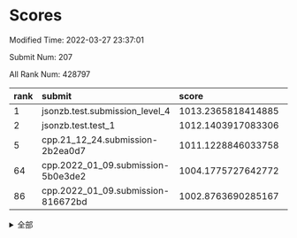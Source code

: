 # Scores

Modified Time: 2022-03-27 23:37:01

Submit Num: 207

All Rank Num: 428797

| rank |               submit               |       score        |       sigma        | pk_num |
| :--- | :--------------------------------- | :----------------- | :----------------- | :----- |
| 1    | jsonzb.test.submission_level_4     | 1013.2365818414885 | 0.8238853466261827 | 8284   |
| 2    | jsonzb.test.test_1                 | 1012.1403917083306 | 0.8042620000979076 | 8289   |
| 5    | cpp.21_12_24.submission-2b2ea0d7   | 1011.1228846033758 | 0.7720993676436319 | 8285   |
| 64   | cpp.2022_01_09.submission-5b0e3de2 | 1004.1775727642772 | 0.72441738750226   | 8281   |
| 86   | cpp.2022_01_09.submission-816672bd | 1002.8763690285167 | 0.7240590863358959 | 8282   |


<details>
<summary>全部</summary>

| rank |                 submit                 |       score        |       sigma        | pk_num |
| :--- | :------------------------------------- | :----------------- | :----------------- | :----- |
| 1    | jsonzb.test.submission_level_4         | 1013.2365818414885 | 0.8238853466261827 | 8284   |
| 2    | jsonzb.test.test_1                     | 1012.1403917083306 | 0.8042620000979076 | 8289   |
| 3    | gobigger.level_3.submission_level_3_30 | 1011.6453444824125 | 0.8015849469690403 | 8290   |
| 4    | gobigger.level_3.submission_level_3_37 | 1011.5802026293126 | 0.8070264088201798 | 8286   |
| 5    | cpp.21_12_24.submission-2b2ea0d7       | 1011.1228846033758 | 0.7720993676436319 | 8285   |
| 6    | gobigger.level_3.submission_level_3_33 | 1011.0520933929961 | 0.7785386947761667 | 8280   |
| 7    | gobigger.level_3.submission_level_3_48 | 1011.0122558862314 | 0.7803467941163572 | 8286   |
| 8    | gobigger.level_3.submission_level_3_6  | 1010.8970183761896 | 0.7779619519216671 | 8284   |
| 9    | gobigger.level_3.submission_level_3_0  | 1010.8245392605029 | 0.7672033461253561 | 8283   |
| 10   | gobigger.level_3.submission_level_3_11 | 1010.8164964111123 | 0.7655767479384279 | 8289   |
| 11   | gobigger.level_3.submission_level_3_22 | 1010.8008266464329 | 0.7697170300995929 | 8289   |
| 12   | gobigger.level_3.submission_level_3_10 | 1010.7696220627295 | 0.7724132698410894 | 8287   |
| 13   | gobigger.level_3.submission_level_3_8  | 1010.7585032057209 | 0.7839437028405773 | 8288   |
| 14   | gobigger.level_3.submission_level_3_21 | 1010.7207423207275 | 0.7704557863308079 | 8293   |
| 15   | gobigger.level_3.submission_level_3_19 | 1010.6493690283812 | 0.7650820991318481 | 8283   |
| 16   | gobigger.level_3.submission_level_3_13 | 1010.6452103546641 | 0.7644250984958418 | 8287   |
| 17   | gobigger.level_3.submission_level_3_2  | 1010.5744053053158 | 0.7702753786008586 | 8286   |
| 18   | gobigger.level_3.submission_level_3_20 | 1010.5525830121716 | 0.7831378142796889 | 8284   |
| 19   | gobigger.level_3.submission_level_3_25 | 1010.5336556481577 | 0.7614931585102228 | 8290   |
| 20   | gobigger.level_3.submission_level_3_31 | 1010.5046292267464 | 0.7988671579436056 | 8286   |
| 21   | gobigger.level_3.submission_level_3_44 | 1010.4647598471727 | 0.7674179945829489 | 8283   |
| 22   | gobigger.level_3.submission_level_3_42 | 1010.4202962487118 | 0.7531538356976526 | 8282   |
| 23   | gobigger.level_3.submission_level_3_34 | 1010.3984767789022 | 0.7514361988556748 | 8287   |
| 24   | gobigger.level_3.submission_level_3_38 | 1010.3440488330309 | 0.7609314791768597 | 8289   |
| 25   | gobigger.level_3.submission_level_3_28 | 1010.2230329496696 | 0.7469253827258471 | 8286   |
| 26   | gobigger.level_3.submission_level_3_9  | 1010.2211111095293 | 0.7621355775532077 | 8284   |
| 27   | gobigger.level_3.submission_level_3_26 | 1010.2048955753268 | 0.744420864622354  | 8285   |
| 28   | gobigger.level_3.submission_level_3_49 | 1010.1088174449895 | 0.7595005820640156 | 8281   |
| 29   | gobigger.level_3.submission_level_3_47 | 1010.1083899812551 | 0.7536477774297238 | 8289   |
| 30   | gobigger.level_3.submission_level_3_18 | 1009.9778401406797 | 0.7782478972265038 | 8286   |
| 31   | gobigger.level_3.submission_level_3_46 | 1009.9132410251615 | 0.7384560810064767 | 8285   |
| 32   | gobigger.level_3.submission_level_3_15 | 1009.8581087899654 | 0.7515595984734684 | 8288   |
| 33   | gobigger.level_3.submission_level_3_36 | 1009.8311713195818 | 0.7548218860179612 | 8287   |
| 34   | gobigger.level_3.submission_level_3_39 | 1009.8207257121259 | 0.7405924416729643 | 8281   |
| 35   | gobigger.level_3.submission_level_3_16 | 1009.8177035820564 | 0.7501101435482038 | 8283   |
| 36   | gobigger.level_3.submission_level_3_17 | 1009.796600540636  | 0.7487698239448287 | 8288   |
| 37   | gobigger.level_3.submission_level_3_3  | 1009.7190021556529 | 0.7561553425751916 | 8296   |
| 38   | gobigger.level_3.submission_level_3_23 | 1009.717902593381  | 0.7496266969768539 | 8286   |
| 39   | gobigger.level_3.submission_level_3_7  | 1009.6802313327772 | 0.773046949281285  | 8287   |
| 40   | gobigger.level_3.submission_level_3_4  | 1009.610997468012  | 0.7437579740524929 | 8286   |
| 41   | gobigger.level_3.submission_level_3_43 | 1009.5681911916517 | 0.7516096194061508 | 8285   |
| 42   | gobigger.level_3.submission_level_3_24 | 1009.5437026283081 | 0.7529566707218232 | 8284   |
| 43   | gobigger.level_3.submission_level_3_27 | 1009.5324518159389 | 0.7646329835658138 | 8286   |
| 44   | gobigger.level_3.submission_level_3_45 | 1009.4645625182776 | 0.7551268215200324 | 8291   |
| 45   | gobigger.level_3.submission_level_3_1  | 1009.2958393810956 | 0.758505798009996  | 8282   |
| 46   | gobigger.level_3.submission_level_3_41 | 1009.2915476232208 | 0.7540204485548242 | 8291   |
| 47   | gobigger.level_3.submission_level_3_40 | 1009.219561227587  | 0.7686914170550535 | 8290   |
| 48   | gobigger.level_3.submission_level_3_5  | 1009.1785912768413 | 0.7340892716710326 | 8283   |
| 49   | gobigger.level_3.submission_level_3_29 | 1008.9361115130689 | 0.7418655820555513 | 8285   |
| 50   | gobigger.level_3.submission_level_3_35 | 1008.8006591478464 | 0.7404268410125742 | 8287   |
| 51   | gobigger.level_3.submission_level_3_32 | 1008.6129875528057 | 0.7425971718606761 | 8286   |
| 52   | gobigger.level_3.submission_level_3_14 | 1008.4262296773501 | 0.7390558203214735 | 8284   |
| 53   | gobigger.level_3.submission_level_3_12 | 1008.4249793229598 | 0.7678694112398777 | 8283   |
| 54   | gobigger.level_1.submission_level_1_8  | 1005.0239268359738 | 0.7160334098839826 | 8285   |
| 55   | gobigger.level_1.submission_level_1_1  | 1004.9507550864315 | 0.7169932041956567 | 8287   |
| 56   | gobigger.level_1.submission_level_1_21 | 1004.759298643674  | 0.7099518195815322 | 8283   |
| 57   | gobigger.level_1.submission_level_1_23 | 1004.6292290962672 | 0.7160767203804588 | 8287   |
| 58   | gobigger.level_1.submission_level_1_2  | 1004.5905233109919 | 0.7211633491911738 | 8283   |
| 59   | gobigger.level_1.submission_level_1_44 | 1004.5466635672939 | 0.7142695652898677 | 8281   |
| 60   | gobigger.level_1.submission_level_1_22 | 1004.2932246408473 | 0.7195955363045962 | 8288   |
| 61   | gobigger.level_1.submission_level_1_36 | 1004.2784064472185 | 0.7144069289834737 | 8280   |
| 62   | gobigger.level_1.submission_level_1_35 | 1004.267608292949  | 0.7161793078207237 | 8286   |
| 63   | gobigger.level_1.submission_level_1_34 | 1004.1811438830331 | 0.7280441941099743 | 8287   |
| 64   | cpp.2022_01_09.submission-5b0e3de2     | 1004.1775727642772 | 0.72441738750226   | 8281   |
| 65   | gobigger.level_1.submission_level_1_45 | 1004.0606069209991 | 0.7142398445147911 | 8287   |
| 66   | gobigger.level_1.submission_level_1_12 | 1004.0470874149036 | 0.7216737023015471 | 8283   |
| 67   | gobigger.level_1.submission_level_1_5  | 1003.9752232728638 | 0.7211019350127796 | 8292   |
| 68   | gobigger.level_1.submission_level_1_25 | 1003.8383017859188 | 0.7145466051188382 | 8290   |
| 69   | gobigger.level_1.submission_level_1_41 | 1003.7802602683054 | 0.7182067192370278 | 8290   |
| 70   | gobigger.level_1.submission_level_1_37 | 1003.7009107542046 | 0.7174352778492556 | 8288   |
| 71   | gobigger.level_1.submission_level_1_7  | 1003.6467643402593 | 0.7197349836733702 | 8282   |
| 72   | gobigger.level_1.submission_level_1_38 | 1003.606469839679  | 0.730772597939265  | 8287   |
| 73   | gobigger.level_1.submission_level_1_13 | 1003.5570382808927 | 0.7174400059981333 | 8285   |
| 74   | gobigger.level_1.submission_level_1_30 | 1003.4789422577044 | 0.7120605303947338 | 8288   |
| 75   | gobigger.level_1.submission_level_1_6  | 1003.4465843814318 | 0.7152285068730727 | 8284   |
| 76   | gobigger.level_1.submission_level_1_15 | 1003.4367660947405 | 0.7141607641927795 | 8288   |
| 77   | gobigger.level_1.submission_level_1_3  | 1003.3976396261937 | 0.7126523299184644 | 8281   |
| 78   | gobigger.level_1.submission_level_1_32 | 1003.3514309098415 | 0.724414966095839  | 8288   |
| 79   | gobigger.level_1.submission_level_1_33 | 1003.3462950488777 | 0.7073666331841887 | 8289   |
| 80   | gobigger.level_1.submission_level_1_39 | 1003.3101562806893 | 0.720715999082577  | 8282   |
| 81   | gobigger.level_1.submission_level_1_24 | 1003.1826422867917 | 0.7246857852613899 | 8287   |
| 82   | gobigger.level_1.submission_level_1_46 | 1003.0561456495594 | 0.7271457723694754 | 8287   |
| 83   | gobigger.level_1.submission_level_1_20 | 1003.0444491501485 | 0.719449511017538  | 8283   |
| 84   | gobigger.level_1.submission_level_1_40 | 1002.9546684454895 | 0.7129713278204148 | 8285   |
| 85   | gobigger.level_1.submission_level_1_9  | 1002.8778058132718 | 0.7176179150501556 | 8292   |
| 86   | cpp.2022_01_09.submission-816672bd     | 1002.8763690285167 | 0.7240590863358959 | 8282   |
| 87   | gobigger.level_1.submission_level_1_4  | 1002.8040690773291 | 0.729708214415901  | 8282   |
| 88   | gobigger.level_1.submission_level_1_0  | 1002.7699452676308 | 0.7156010052517529 | 8287   |
| 89   | gobigger.level_1.submission_level_1_47 | 1002.7388680414894 | 0.7223986411766271 | 8288   |
| 90   | gobigger.level_1.submission_level_1_48 | 1002.684212647435  | 0.7102667656616691 | 8283   |
| 91   | gobigger.level_1.submission_level_1_31 | 1002.602394999487  | 0.7025034424144533 | 8291   |
| 92   | gobigger.level_1.submission_level_1_11 | 1002.5984682733836 | 0.7166303319809534 | 8280   |
| 93   | gobigger.level_1.submission_level_1_28 | 1002.5863790975922 | 0.7078262801318033 | 8284   |
| 94   | gobigger.level_1.submission_level_1_14 | 1002.541112460002  | 0.7151537982944896 | 8288   |
| 95   | gobigger.level_1.submission_level_1_43 | 1002.466624452434  | 0.7156308506522432 | 8284   |
| 96   | gobigger.level_1.submission_level_1_17 | 1002.4311585895351 | 0.7243368715921086 | 8290   |
| 97   | gobigger.level_1.submission_level_1_26 | 1002.3815737165776 | 0.7155978471566011 | 8283   |
| 98   | gobigger.level_1.submission_level_1_49 | 1002.3701261660809 | 0.7116481634678019 | 8286   |
| 99   | gobigger.level_1.submission_level_1_27 | 1002.313843517896  | 0.7056909895654104 | 8283   |
| 100  | gobigger.level_1.submission_level_1_18 | 1002.2549035062993 | 0.7110462097635606 | 8285   |
| 101  | gobigger.level_1.submission_level_1_42 | 1002.2300570134037 | 0.7090787281029336 | 8286   |
| 102  | gobigger.level_1.submission_level_1_10 | 1002.0683254896211 | 0.7120227893785207 | 8285   |
| 103  | gobigger.level_1.submission_level_1_16 | 1002.0433921356112 | 0.7235032761854788 | 8289   |
| 104  | gobigger.level_1.submission_level_1_29 | 1001.6959533537264 | 0.7170523477988521 | 8284   |
| 105  | gobigger.level_1.submission_level_1_19 | 1001.6451254521254 | 0.7078058044426313 | 8287   |
| 106  | gobigger.random.submission_random_27   | 997.7754581942039  | 0.7030283288282199 | 8286   |
| 107  | gobigger.random.submission_random_41   | 997.481444871768   | 0.6980349219826872 | 8286   |
| 108  | gobigger.random.submission_random_8    | 997.3843625675548  | 0.7164467751011121 | 8284   |
| 109  | gobigger.random.submission_random_44   | 996.9597622206364  | 0.7169510523888057 | 8287   |
| 110  | gobigger.random.submission_random_16   | 996.8349219325256  | 0.7010095935428473 | 8284   |
| 111  | gobigger.random.submission_random_49   | 996.8295828753463  | 0.7061941950516042 | 8289   |
| 112  | gobigger.random.submission_random_12   | 996.7693250516102  | 0.7164107446187599 | 8285   |
| 113  | gobigger.random.submission_random_11   | 996.7629491308226  | 0.7043069080822233 | 8285   |
| 114  | gobigger.random.submission_random_30   | 996.7191278242026  | 0.7226281604362443 | 8284   |
| 115  | gobigger.random.submission_random_4    | 996.7145330803008  | 0.7020874215950935 | 8286   |
| 116  | gobigger.random.submission_random_19   | 996.6195826536937  | 0.7058701628252878 | 8290   |
| 117  | gobigger.random.submission_random_17   | 996.5755296515526  | 0.7128559815910512 | 8292   |
| 118  | gobigger.random.submission_random_2    | 996.5321117610374  | 0.7096267886092015 | 8289   |
| 119  | gobigger.random.submission_random_34   | 996.4071631796629  | 0.7168177988398658 | 8286   |
| 120  | gobigger.random.submission_random_35   | 996.3595716999461  | 0.7008180603797042 | 8286   |
| 121  | gobigger.random.submission_random_10   | 996.3594435292548  | 0.7098471177653706 | 8288   |
| 122  | gobigger.random.submission_random_9    | 996.3207866244084  | 0.7124679507873747 | 8288   |
| 123  | gobigger.random.submission_random_39   | 996.2960179469069  | 0.6987870095823298 | 8289   |
| 124  | gobigger.random.submission_random_21   | 996.2050704367985  | 0.7105869013586228 | 8289   |
| 125  | gobigger.random.submission_random_7    | 996.1476749533017  | 0.706206547356538  | 8292   |
| 126  | gobigger.random.submission_random_14   | 996.1257926079296  | 0.7021268320476216 | 8287   |
| 127  | gobigger.random.submission_random_0    | 996.1250311737791  | 0.7147426503037135 | 8285   |
| 128  | gobigger.random.submission_random_45   | 996.0565939363375  | 0.7128660535131685 | 8284   |
| 129  | gobigger.random.submission_random_46   | 996.0477439812438  | 0.710425751305979  | 8281   |
| 130  | gobigger.random.submission_random_13   | 996.0456210673501  | 0.7092112621632244 | 8290   |
| 131  | gobigger.random.submission_random_26   | 996.0151206126708  | 0.7188528590929214 | 8287   |
| 132  | gobigger.random.submission_random_24   | 995.9930281283125  | 0.7117243282753513 | 8284   |
| 133  | gobigger.random.submission_random_48   | 995.9327267462719  | 0.711485111202873  | 8281   |
| 134  | gobigger.random.submission_random_28   | 995.9265710136182  | 0.7064493209101838 | 8285   |
| 135  | gobigger.random.submission_random_32   | 995.8991671262235  | 0.7100489154369406 | 8283   |
| 136  | gobigger.random.submission_random_37   | 995.794843618313   | 0.6913625334623382 | 8287   |
| 137  | gobigger.random.submission_random_6    | 995.7804915545308  | 0.7133726038933172 | 8290   |
| 138  | gobigger.random.submission_random_31   | 995.768722287963   | 0.700401374051732  | 8289   |
| 139  | gobigger.random.submission_random_29   | 995.6598979913987  | 0.7130018775849277 | 8281   |
| 140  | gobigger.random.submission_random_38   | 995.6470755644584  | 0.7073275271423763 | 8284   |
| 141  | gobigger.random.submission_random_36   | 995.5977642508394  | 0.722366822335084  | 8283   |
| 142  | gobigger.random.submission_random_43   | 995.4724267154234  | 0.7130830369191262 | 8289   |
| 143  | gobigger.random.submission_random_20   | 995.4694349877292  | 0.703425470856722  | 8286   |
| 144  | gobigger.random.submission_random_15   | 995.4574991612653  | 0.7112460070983552 | 8285   |
| 145  | gobigger.random.submission_random_23   | 995.4316536455356  | 0.7070219131015746 | 8286   |
| 146  | gobigger.random.submission_random_25   | 995.4113123290934  | 0.7197356383672041 | 8281   |
| 147  | gobigger.random.submission_random_18   | 995.3978418713762  | 0.7204664623100038 | 8288   |
| 148  | gobigger.random.submission_random_33   | 995.326870126926   | 0.7162978151001187 | 8286   |
| 149  | gobigger.random.submission_random_42   | 995.1959201460577  | 0.7076593901633973 | 8289   |
| 150  | gobigger.random.submission_random_40   | 995.0831986945537  | 0.7219814896144277 | 8289   |
| 151  | gobigger.random.submission_random_1    | 994.8706304821696  | 0.7011085547766857 | 8282   |
| 152  | gobigger.random.submission_random_47   | 994.6786296544218  | 0.7004116304924982 | 8286   |
| 153  | gobigger.random.submission_random_5    | 994.5265023839249  | 0.7223607272803338 | 8288   |
| 154  | gobigger.level_2.submission_level_2_2  | 994.4458898792352  | 0.7257872978645833 | 8287   |
| 155  | gobigger.level_2.submission_level_2_9  | 994.2157997344244  | 0.7184106192912159 | 8288   |
| 156  | gobigger.random.submission_random_22   | 994.2111368662709  | 0.7089037750210017 | 8288   |
| 157  | gobigger.level_2.submission_level_2_27 | 994.0817445933213  | 0.7183749239568461 | 8284   |
| 158  | gobigger.level_2.submission_level_2_43 | 994.0533012928972  | 0.735767772045862  | 8285   |
| 159  | gobigger.random.submission_random_3    | 993.9363875495146  | 0.7299955047693921 | 8285   |
| 160  | gobigger.level_2.submission_level_2_25 | 993.6257990572741  | 0.730940670406495  | 8288   |
| 161  | gobigger.level_2.submission_level_2_12 | 993.4919753092026  | 0.7466682004187848 | 8286   |
| 162  | gobigger.level_2.submission_level_2_6  | 993.4547404507073  | 0.7454422802292233 | 8283   |
| 163  | gobigger.level_2.submission_level_2_46 | 993.2326819785732  | 0.7394810932184084 | 8283   |
| 164  | gobigger.level_2.submission_level_2_19 | 993.2022118344429  | 0.7351768136257512 | 8286   |
| 165  | gobigger.level_2.submission_level_2_32 | 993.1748604662762  | 0.7335887694376342 | 8286   |
| 166  | gobigger.level_2.submission_level_2_8  | 993.1679690996091  | 0.7413488126106327 | 8287   |
| 167  | gobigger.level_2.submission_level_2_16 | 993.1505387064877  | 0.7368083668759201 | 8286   |
| 168  | gobigger.level_2.submission_level_2_44 | 993.1368273403897  | 0.7332008116361863 | 8288   |
| 169  | gobigger.level_2.submission_level_2_29 | 993.0845228351097  | 0.7245587149789686 | 8287   |
| 170  | gobigger.level_2.submission_level_2_10 | 993.0316105971579  | 0.7470707184650454 | 8289   |
| 171  | gobigger.level_2.submission_level_2_21 | 992.8726013617824  | 0.7391991376355431 | 8283   |
| 172  | gobigger.level_2.submission_level_2_36 | 992.8667873719248  | 0.7507703392129266 | 8290   |
| 173  | gobigger.level_2.submission_level_2_28 | 992.8565958133364  | 0.7367069760461035 | 8284   |
| 174  | gobigger.level_2.submission_level_2_37 | 992.7898598208741  | 0.7504761886218113 | 8289   |
| 175  | gobigger.level_2.submission_level_2_5  | 992.511233681929   | 0.7416718300218613 | 8288   |
| 176  | gobigger.level_2.submission_level_2_30 | 992.4471200970617  | 0.7433503437581793 | 8287   |
| 177  | gobigger.level_2.submission_level_2_48 | 992.3700411980536  | 0.7359981185773743 | 8287   |
| 178  | gobigger.level_2.submission_level_2_31 | 992.3669751697722  | 0.739319522332675  | 8284   |
| 179  | gobigger.level_2.submission_level_2_45 | 992.3104862355601  | 0.7578539695855437 | 8284   |
| 180  | gobigger.level_2.submission_level_2_18 | 992.2705894446156  | 0.7341965339561034 | 8286   |
| 181  | gobigger.level_2.submission_level_2_17 | 992.2114113212805  | 0.7238360102994074 | 8285   |
| 182  | gobigger.level_2.submission_level_2_39 | 992.1840664568733  | 0.747902127107138  | 8284   |
| 183  | gobigger.level_2.submission_level_2_3  | 991.9115581711617  | 0.753012238686958  | 8290   |
| 184  | gobigger.level_2.submission_level_2_35 | 991.8604110747146  | 0.7682716644546245 | 8287   |
| 185  | gobigger.level_2.submission_level_2_42 | 991.859535920237   | 0.7436500599002455 | 8283   |
| 186  | gobigger.level_2.submission_level_2_13 | 991.836148839357   | 0.7530560455637095 | 8287   |
| 187  | gobigger.level_2.submission_level_2_38 | 991.8109281123762  | 0.7466451703888335 | 8290   |
| 188  | gobigger.level_2.submission_level_2_24 | 991.7978719553852  | 0.7585742568798909 | 8289   |
| 189  | gobigger.level_2.submission_level_2_20 | 991.7593875595563  | 0.7553490728381768 | 8286   |
| 190  | gobigger.level_2.submission_level_2_1  | 991.7210466098975  | 0.7690253696654089 | 8287   |
| 191  | gobigger.level_2.submission_level_2_47 | 991.5847118107882  | 0.7241679760775807 | 8284   |
| 192  | gobigger.level_2.submission_level_2_34 | 991.571665185234   | 0.7479211146228861 | 8286   |
| 193  | gobigger.level_2.submission_level_2_49 | 991.5090379263679  | 0.7729605654394265 | 8282   |
| 194  | gobigger.level_2.submission_level_2_23 | 991.3874796219403  | 0.7431009186299192 | 8284   |
| 195  | gobigger.level_2.submission_level_2_33 | 991.2701948196479  | 0.7508919362866117 | 8289   |
| 196  | gobigger.level_2.submission_level_2_15 | 991.205016841559   | 0.7513685402867593 | 8286   |
| 197  | gobigger.level_2.submission_level_2_4  | 991.1052374811801  | 0.7532168346126408 | 8287   |
| 198  | gobigger.level_2.submission_level_2_26 | 991.0796877217055  | 0.7762652359388367 | 8287   |
| 199  | gobigger.level_2.submission_level_2_7  | 990.9459740167651  | 0.7472755468711282 | 8285   |
| 200  | gobigger.level_2.submission_level_2_22 | 990.9254645625246  | 0.7759521248145516 | 8289   |
| 201  | gobigger.level_2.submission_level_2_41 | 990.7133763950984  | 0.7636663502860086 | 8281   |
| 202  | gobigger.level_2.submission_level_2_0  | 990.5569589766701  | 0.7747580853434609 | 8287   |
| 203  | gobigger.level_2.submission_level_2_14 | 990.0999257803586  | 0.7487179504627143 | 8281   |
| 204  | gobigger.level_2.submission_level_2_11 | 989.7765658386197  | 0.763830581777134  | 8278   |
| 205  | gobigger.level_2.submission_level_2_40 | 989.6838695631474  | 0.7885321901206    | 8284   |
| 206  | gobigger.none.submission_none_0        | 976.4429688098131  | 1.432922116488201  | 8283   |
| 207  | gobigger.none.submission_none_1        | 975.68441892708    | 1.5282013398362961 | 8283   |

</details>